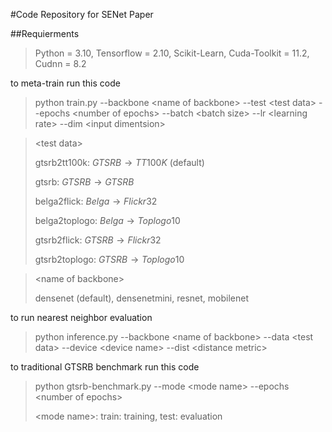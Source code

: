 #Code Repository for SENet Paper

##Requierments

 
>Python = 3.10,
Tensorflow = 2.10,
Scikit-Learn,
Cuda-Toolkit = 11.2,
Cudnn = 8.2
>

to meta-train run this code
> python train.py --backbone \<name of backbone> --test \<test data>
--epochs \<number of epochs> --batch \<batch size> --lr \<learning rate>
--dim \<input dimentsion>

>\<test data>
>
>gtsrb2tt100k: $GTSRB\to TT100K$ (default)
>
>gtsrb: $GTSRB\to GTSRB$
>
>belga2flick: $Belga\to Flickr32$
>
>belga2toplogo: $Belga\to Toplogo10$
>
>gtsrb2flick: $GTSRB\to Flickr32$
>
>gtsrb2toplogo: $GTSRB\to Toplogo10$

>\<name of backbone>
>
>densenet (default),
>densenetmini,
>resnet,
>mobilenet


to run nearest neighbor evaluation
> python inference.py --backbone \<name of backbone> --data \<test data> --device \<device name> --dist \<distance metric>


to traditional GTSRB benchmark run this code
> python gtsrb-benchmark.py --mode \<mode name> --epochs \<number of epochs> 
>
> \<mode name>: train: training, test: evaluation

